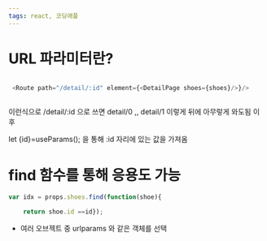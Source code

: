 ```yaml
---
tags: react, 코딩애플
---
```

# URL 파라미터란?

``` javascript

 <Route path="/detail/:id" element={<DetailPage shoes={shoes}/>}/>
 
```

이런식으로 /detail/:id 으로 쓰면
detail/0 ,, detail/1 이렇게 뒤에 아무렇게 와도됨
이후

let {id}=useParams(); 을 통해 :id 자리에 있는 값을 가져옴

# find 함수를 통해 응용도 가능

``` javascript
var idx = props.shoes.find(function(shoe){

    return shoe.id ==id});
```

- 여러 오브젝트 중 urlparams 와 같은 객체를 선택